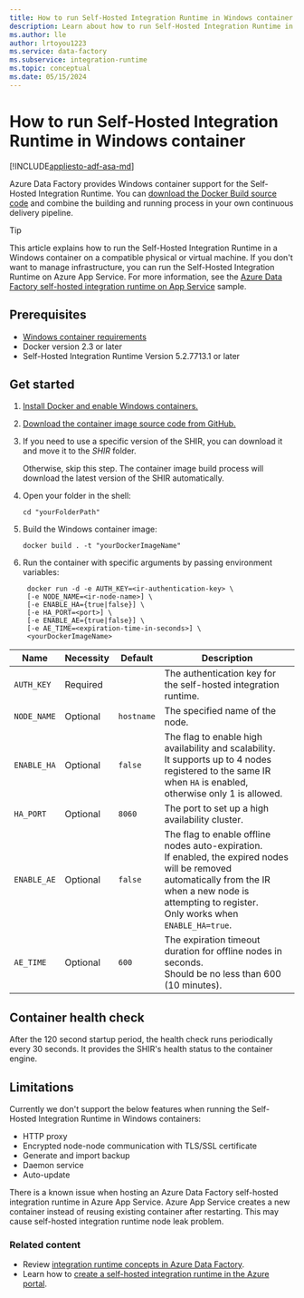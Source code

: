 ```yaml
---
title: How to run Self-Hosted Integration Runtime in Windows container
description: Learn about how to run Self-Hosted Integration Runtime in Windows container.
ms.author: lle
author: lrtoyou1223
ms.service: data-factory
ms.subservice: integration-runtime
ms.topic: conceptual
ms.date: 05/15/2024
---
```


# How to run Self-Hosted Integration Runtime in Windows container

[!INCLUDE[appliesto-adf-asa-md](includes/appliesto-adf-asa-md.md)]

Azure Data Factory provides Windows container support for the Self-Hosted Integration Runtime. You can [download the Docker Build source code](https://github.com/Azure/Azure-Data-Factory-Integration-Runtime-in-Windows-Container) and combine the building and running process in your own continuous delivery pipeline. 

> [!TIP]
> This article explains how to run the Self-Hosted Integration Runtime in a Windows container on a compatible physical or virtual machine. If you don't want to manage infrastructure, you can run the Self-Hosted Integration Runtime on Azure App Service. For more information, see the [Azure Data Factory self-hosted integration runtime on App Service](https://github.com/Azure-Samples/azure-data-factory-runtime-app-service) sample.

## Prerequisites 

- [Windows container requirements](/virtualization/windowscontainers/deploy-containers/system-requirements)
- Docker version 2.3 or later 
- Self-Hosted Integration Runtime Version 5.2.7713.1 or later

## Get started 

1. [Install Docker and enable Windows containers.](/virtualization/windowscontainers/quick-start/set-up-environment)

1. [Download the container image source code from GitHub.](https://github.com/Azure/Azure-Data-Factory-Integration-Runtime-in-Windows-Container)

1. If you need to use a specific version of the SHIR, you can download it and move it to the *SHIR* folder.

   Otherwise, skip this step. The container image build process will download the latest version of the SHIR automatically.

1. Open your folder in the shell: 

   ```console
   cd "yourFolderPath"
   ```

1. Build the Windows container image:

   ```console
   docker build . -t "yourDockerImageName" 
   ```

1. Run the container with specific arguments by passing environment variables:

   ```console
    docker run -d -e AUTH_KEY=<ir-authentication-key> \
    [-e NODE_NAME=<ir-node-name>] \
    [-e ENABLE_HA={true|false}] \
    [-e HA_PORT=<port>] \
    [-e ENABLE_AE={true|false}] \
    [-e AE_TIME=<expiration-time-in-seconds>] \
    <yourDockerImageName>   
   ```

|Name|Necessity|Default|Description|
|---|---|---|---|
| `AUTH_KEY` | Required | | The authentication key for the self-hosted integration runtime. |
| `NODE_NAME` | Optional | `hostname` | The specified name of the node. |
| `ENABLE_HA` | Optional | `false` | The flag to enable high availability and scalability.<br/> It supports up to 4 nodes registered to the same IR when `HA` is enabled, otherwise only 1 is allowed. |
| `HA_PORT` | Optional | `8060` | The port to set up a high availability cluster. |
| `ENABLE_AE` | Optional | `false` | The flag to enable offline nodes auto-expiration.<br/> If enabled, the expired nodes will be removed automatically from the IR when a new node is attempting to register.<br/> Only works when `ENABLE_HA=true`. |
| `AE_TIME` | Optional | `600` |  The expiration timeout duration for offline nodes in seconds. <br/>Should be no less than 600 (10 minutes). |


## Container health check

After the 120 second startup period, the health check runs periodically every 30 seconds. It provides the SHIR's health status to the container engine.

## Limitations

Currently we don't support the below features when running the Self-Hosted Integration Runtime in Windows containers:

- HTTP proxy 
- Encrypted node-node communication with TLS/SSL certificate 
- Generate and import backup 
- Daemon service 
- Auto-update 

There is a known issue when hosting an Azure Data Factory self-hosted integration runtime in Azure App Service. Azure App Service creates a new container instead of reusing existing container after restarting. This may cause self-hosted integration runtime node leak problem.

### Related content

- Review [integration runtime concepts in Azure Data Factory](./concepts-integration-runtime.md).
- Learn how to [create a self-hosted integration runtime in the Azure portal](./create-self-hosted-integration-runtime.md).
